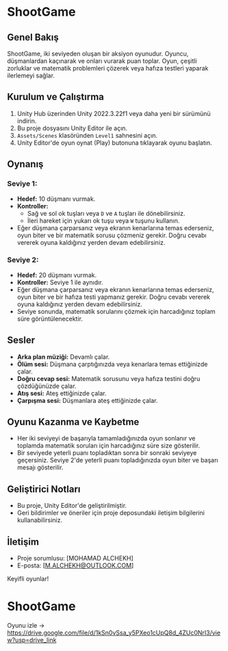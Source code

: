 # ShootGame

## Genel Bakış
ShootGame, iki seviyeden oluşan bir aksiyon oyunudur. Oyuncu, düşmanlardan kaçınarak ve onları vurarak puan toplar. Oyun, çeşitli zorluklar ve matematik problemleri çözerek veya hafıza testleri yaparak ilerlemeyi sağlar.

## Kurulum ve Çalıştırma
1. Unity Hub üzerinden Unity 2022.3.22f1 veya daha yeni bir sürümünü indirin.
2. Bu proje dosyasını Unity Editor ile açın.
3. `Assets/Scenes` klasöründen `Level1` sahnesini açın.
4. Unity Editor'de oyun oynat (Play) butonuna tıklayarak oyunu başlatın.

## Oynanış
### Seviye 1:
- **Hedef:** 10 düşmanı vurmak.
- **Kontroller:**
  - Sağ ve sol ok tuşları veya `D` ve `A` tuşları ile dönebilirsiniz.
  - İleri hareket için yukarı ok tuşu veya `W` tuşunu kullanın.
- Eğer düşmana çarparsanız veya ekranın kenarlarına temas ederseniz, oyun biter ve bir matematik sorusu çözmeniz gerekir. Doğru cevabı vererek oyuna kaldığınız yerden devam edebilirsiniz.

### Seviye 2:
- **Hedef:** 20 düşmanı vurmak.
- **Kontroller:** Seviye 1 ile aynıdır.
- Eğer düşmana çarparsanız veya ekranın kenarlarına temas ederseniz, oyun biter ve bir hafıza testi yapmanız gerekir. Doğru cevabı vererek oyuna kaldığınız yerden devam edebilirsiniz.
- Seviye sonunda, matematik sorularını çözmek için harcadığınız toplam süre görüntülenecektir.

## Sesler
- **Arka plan müziği:** Devamlı çalar.
- **Ölüm sesi:** Düşmana çarptığınızda veya kenarlara temas ettiğinizde çalar.
- **Doğru cevap sesi:** Matematik sorusunu veya hafıza testini doğru çözdüğünüzde çalar.
- **Atış sesi:** Ateş ettiğinizde çalar.
- **Çarpışma sesi:** Düşmanlara ateş ettiğinizde çalar.

## Oyunu Kazanma ve Kaybetme
- Her iki seviyeyi de başarıyla tamamladığınızda oyun sonlanır ve toplamda matematik soruları için harcadığınız süre size gösterilir.
- Bir seviyede yeterli puanı topladıktan sonra bir sonraki seviyeye geçersiniz. Seviye 2'de yeterli puanı topladığınızda oyun biter ve başarı mesajı gösterilir.

## Geliştirici Notları
- Bu proje, Unity Editor'de geliştirilmiştir.
- Geri bildirimler ve öneriler için proje deposundaki iletişim bilgilerini kullanabilirsiniz.

## İletişim
- Proje sorumlusu: [MOHAMAD ALCHEKH]
- E-posta: [M.ALCHEKH@OUTLOOK.COM]

Keyifli oyunlar!
# ShootGame

Oyunu izle -> https://drive.google.com/file/d/1kSn0vSsa_y5PXeo1cUpQ8d_4ZUc0NrI3/view?usp=drive_link
